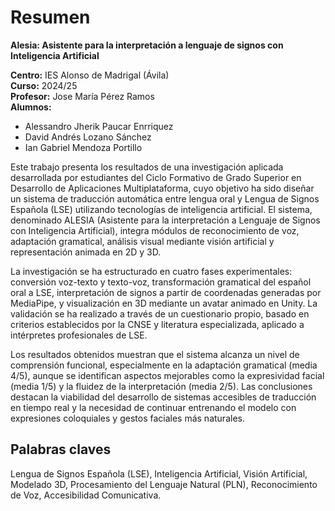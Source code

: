 # Resumen

**Alesia: Asistente para la interpretación a lenguaje de signos con Inteligencia Artificial**

**Centro:** IES Alonso de Madrigal (Ávila)  
**Curso:** 2024/25   
**Profesor:** Jose María Pérez Ramos   
**Alumnos:**

- Alessandro Jherik Paucar Enrriquez
- David Andrés Lozano Sánchez
- Ian Gabriel Mendoza Portillo

Este trabajo presenta los resultados de una investigación aplicada desarrollada por estudiantes del Ciclo Formativo de
Grado Superior en Desarrollo de Aplicaciones Multiplataforma, cuyo objetivo ha sido diseñar un sistema de traducción
automática entre lengua oral y Lengua de Signos Española (LSE) utilizando tecnologías de inteligencia artificial. El
sistema, denominado ALESIA (Asistente para la interpretación a Lenguaje de Signos con Inteligencia Artificial), integra
módulos de reconocimiento de voz, adaptación gramatical, análisis visual mediante visión artificial y representación
animada en 2D y 3D.

La investigación se ha estructurado en cuatro fases experimentales: conversión voz-texto y texto-voz, transformación
gramatical del español oral a LSE, interpretación de signos a partir de coordenadas generadas por MediaPipe, y
visualización en 3D mediante un avatar animado en Unity. La validación se ha realizado a través de un cuestionario
propio, basado en criterios establecidos por la CNSE y literatura especializada, aplicado a intérpretes profesionales de
LSE.

Los resultados obtenidos muestran que el sistema alcanza un nivel de comprensión funcional, especialmente en la
adaptación gramatical (media 4/5), aunque se identifican aspectos mejorables como la expresividad facial (media 1/5) y
la fluidez de la interpretación (media 2/5). Las conclusiones destacan la viabilidad del desarrollo de sistemas
accesibles de traducción en tiempo real y la necesidad de continuar entrenando el modelo con expresiones coloquiales y
gestos faciales más naturales.

## Palabras claves

Lengua de Signos Española (LSE), Inteligencia Artificial, Visión Artificial, Modelado 3D, Procesamiento del Lenguaje
Natural (PLN), Reconocimiento de Voz, Accesibilidad Comunicativa.